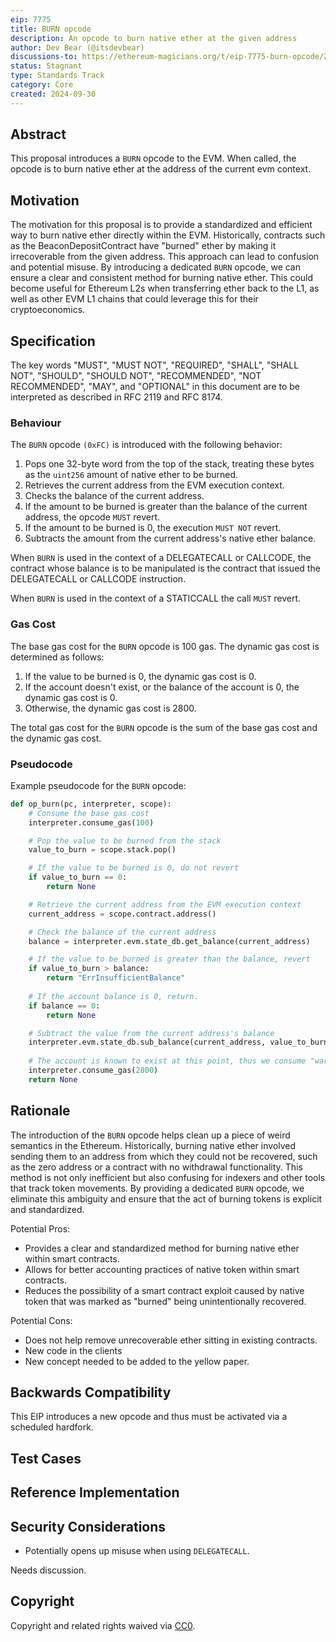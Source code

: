 ```yaml
---
eip: 7775
title: BURN opcode
description: An opcode to burn native ether at the given address
author: Dev Bear (@itsdevbear)
discussions-to: https://ethereum-magicians.org/t/eip-7775-burn-opcode/21287
status: Stagnant
type: Standards Track
category: Core
created: 2024-09-30
---
```


## Abstract

This proposal introduces a `BURN` opcode to the EVM. When called, the opcode is to burn native ether at the address of the current evm context.

## Motivation

The motivation for this proposal is to provide a standardized and efficient way to burn native ether directly within the EVM. Historically, contracts such as the BeaconDepositContract have "burned" ether by making it irrecoverable from the given address. This approach can lead to confusion and potential misuse. By introducing a dedicated `BURN` opcode, we can ensure a clear and consistent method for burning native ether. This could become useful for Ethereum L2s when transferring ether back to the L1, as well as other EVM L1 chains that could leverage this for their cryptoeconomics.

## Specification

The key words "MUST", "MUST NOT", "REQUIRED", "SHALL", "SHALL NOT", "SHOULD", "SHOULD NOT", "RECOMMENDED", "NOT RECOMMENDED", "MAY", and "OPTIONAL" in this document are to be interpreted as described in RFC 2119 and RFC 8174.

### Behaviour

The `BURN` opcode `(0xFC)` is introduced with the following behavior:

1. Pops one 32-byte word from the top of the stack, treating these bytes as the `uint256` amount of native ether to be burned.
2. Retrieves the current address from the EVM execution context.
3. Checks the balance of the current address.
4. If the amount to be burned is greater than the balance of the current address, the opcode `MUST` revert.
5. If the amount to be burned is 0, the execution `MUST NOT` revert.
6. Subtracts the amount from the current address's native ether balance.

When `BURN` is used in the context of a DELEGATECALL or CALLCODE, the contract whose balance is to be manipulated is the contract that issued the DELEGATECALL or CALLCODE instruction.

When `BURN` is used in the context of a STATICCALL the call `MUST` revert.

### Gas Cost

The base gas cost for the `BURN` opcode is 100 gas. The dynamic gas cost is determined as follows:

1. If the value to be burned is 0, the dynamic gas cost is 0.
2. If the account doesn't exist, or the balance of the account is 0, the dynamic gas cost is 0.
3. Otherwise, the dynamic gas cost is 2800.

The total gas cost for the `BURN` opcode is the sum of the base gas cost and the dynamic gas cost.

### Pseudocode

Example pseudocode for the `BURN` opcode:

```python
def op_burn(pc, interpreter, scope):
    # Consume the base gas cost
    interpreter.consume_gas(100)

    # Pop the value to be burned from the stack
    value_to_burn = scope.stack.pop()

    # If the value to be burned is 0, do not revert
    if value_to_burn == 0:
        return None

    # Retrieve the current address from the EVM execution context
    current_address = scope.contract.address()

    # Check the balance of the current address
    balance = interpreter.evm.state_db.get_balance(current_address)

    # If the value to be burned is greater than the balance, revert
    if value_to_burn > balance:
        return "ErrInsufficientBalance"
    
    # If the account balance is 0, return.
    if balance == 0:
        return None

    # Subtract the value from the current address's balance
    interpreter.evm.state_db.sub_balance(current_address, value_to_burn)
    
    # The account is known to exist at this point, thus we consume "warm" gas.
    interpreter.consume_gas(2800)
    return None
```

## Rationale

The introduction of the `BURN` opcode helps clean up a piece of weird semantics in the Ethereum. Historically, burning native ether involved sending them to an address from which they could not be recovered, such as the zero address or a contract with no withdrawal functionality. This method is not only inefficient but also confusing for indexers and other tools that track token movements. By providing a dedicated `BURN` opcode, we eliminate this ambiguity and ensure that the act of burning tokens is explicit and standardized.

Potential Pros:

- Provides a clear and standardized method for burning native ether within smart contracts.
- Allows for better accounting practices of native token within smart contracts.
- Reduces the possibility of a smart contract exploit caused by native token that was marked as "burned" being unintentionally recovered.

Potential Cons:

- Does not help remove unrecoverable ether sitting in existing contracts.
- New code in the clients
- New concept needed to be added to the yellow paper.

## Backwards Compatibility

This EIP introduces a new opcode and thus must be activated via a scheduled hardfork.

## Test Cases

<!-- TODO -->

## Reference Implementation

<!-- TODO -->

## Security Considerations

- Potentially opens up misuse when using `DELEGATECALL`.

Needs discussion.

## Copyright

Copyright and related rights waived via [CC0](../LICENSE.md).
